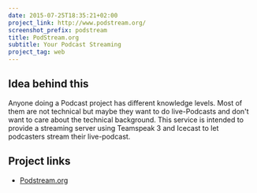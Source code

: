 ```yaml
---
date: 2015-07-25T18:35:21+02:00
project_link: http://www.podstream.org/
screenshot_prefix: podstream
title: PodStream.org
subtitle: Your Podcast Streaming
project_tag: web
---
```


## Idea behind this

Anyone doing a Podcast project has different knowledge levels. Most of them are not technical but maybe they want to do live-Podcasts and don't want to care about the technical background. This service is intended to provide a streaming server using Teamspeak 3 and Icecast to let podcasters stream their live-podcast.

## Project links

- [Podstream.org](http://www.podstream.org/)
